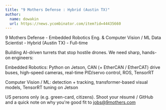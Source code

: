 ```yaml
---
title: "9 Mothers Defense : Hybrid (Austin TX)"
author:
  name: dowakin
  url: https://news.ycombinator.com/item?id=44435660
---
```


<JobNavigation />

9 Mothers Defense - Embedded Robotics Eng. &amp; Computer Vision &#x2F; ML Data Scientist - Hybrid (Austin TX) - Full-time

Building AI-driven turrets that stop hostile drones. We need sharp, hands-on engineers:

Embedded Robotics: Python on Jetson, CAN (+ EtherCAN &#x2F; EtherCAT) drive buses, high-speed cameras, real-time PID&#x2F;servo control, ROS, TensorRT

Computer Vision &#x2F; ML: detection + tracking, transformer-based visual models, TensorRT tuning on Jetson

US persons only (e.g. green-card, citizens). Shoot your résumé &#x2F; GitHub and a quick note on why you&#x27;re good fit to jobs@9mothers.com
<JobApplication />
